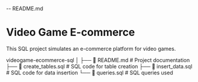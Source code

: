 -- README.md
# Video Game E-commerce

This SQL project simulates an e-commerce platform for video games.

videogame-ecommerce-sql
│
├── 📄 README.md    # Project documentation
├── 📄 create_tables.sql  # SQL code for table creation
├── 📄 insert_data.sql    # SQL code for data insertion
└── 📄 queries.sql        # SQL queries used
